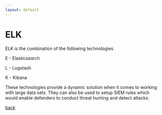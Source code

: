 ```yaml
---
layout: default
---
```


# ELK

ELK is the combination of the following technologies

E - Elasticsearch

L - Logstash

K - Kibana

These technologies provide a dynamic solution when it comes to working with large data sets. They can also be used to setup SIEM rules which would enable defenders to conduct threat hunting and detect attacks.







[back](./)
